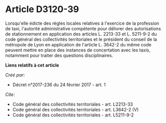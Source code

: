 # Article D3120-39

Lorsqu'elle édicte des règles locales relatives à l'exercice de la profession de taxi, l'autorité administrative compétente
pour délivrer des autorisations de stationnement en application des articles L. 2213-33 et L. 5211-9-2 du code général des
collectivités territoriales et le président du conseil de la métropole de Lyon en application de l'article L. 3642-2 du même
code peuvent mettre en place des instances de concertation avec les taxis, notamment pour traiter des questions
disciplinaires.

**Liens relatifs à cet article**

_Créé par_:

  - Décret n°2017-236 du 24 février 2017 - art. 1

_Cite_:

  - Code général des collectivités territoriales - art. L2213-33
  - Code général des collectivités territoriales - art. L3642-2 (V)
  - Code général des collectivités territoriales - art. L5211-9-2
